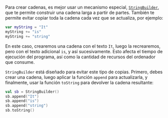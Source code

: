 Para crear cadenas, es mejor usar un mecanismo especial, [`StringBuilder`](https://kotlinlang.org/api/latest/jvm/stdlib/kotlin.text/-string-builder/), que te permite construir una cadena larga a partir de partes. También te permite evitar copiar toda la cadena cada vez que se actualiza, por ejemplo:

```kotlin
var myString = "It"
myString += "is"
myString += "string"
```

En este caso, crearemos una cadena con el texto `It`, luego la recrearemos, pero con el texto adicional `is`, y así sucesivamente. Esto afecta el tiempo de ejecución del programa, así como la cantidad de recursos del ordenador que consume.

`StringBuilder` está diseñado para evitar este tipo de copias. Primero, debes crear una cadena, luego aplicar la función `append` para actualizarla, y finalmente, usar la función `toString` para devolver la cadena resultante:

```kotlin
val sb = StringBuilder()
sb.append("It")
sb.append("is")
sb.append("string")
sb.toString()
```